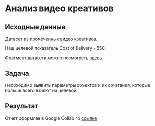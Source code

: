 # Анализ видео креативов
## Исходные данные
Датасет из промеченных видео креативов. 

Наш целевой показатель Cost of Delivery - 550.

Фрагмент датасета можно посмотреть [здесь](https://github.com/TrofimovIA/creative_library/blob/main/Creative%20Library%201%20-%20Creatives%20v2.pdf).

## Задача

Необходимо выявить параметры объектов и их сочетания, которые больше всего влияют на целевой.

## Результат

Отчет оформлен в Google Collab по [ссылке](https://colab.research.google.com/drive/1LnjsWLz_uWCTMZXX8yBePz2BEstnAYTo?usp=sharing)
